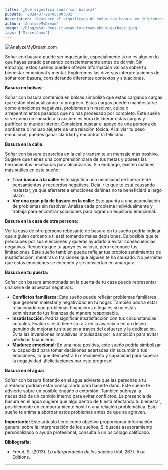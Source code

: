 ```yaml
---
title: '¿Qué significa soñar con basura?'
pubDate: '2024-07-29T05:00:00Z'
description: 'Descubre el significado de soñar con basura en diferentes contextos y lo que tu subconsciente podría estar tratando de comunicarte.'
author: 'AnalyzeMyDream'
image: '/blog/what-does-it-mean-to-dream-about-garbage.jpeg'
tags: ['Miscelánea']
---
```


![AnalyzeMyDream.com](/blog/what-does-it-mean-to-dream-about-garbage.jpeg)


Soñar con basura puede ser inquietante, especialmente si no es algo en lo que hayas estado pensando conscientemente antes de dormir. Sin embargo, estos sueños pueden ofrecer información valiosa sobre tu bienestar emocional y mental. Exploremos las diversas interpretaciones de soñar con basura, considerando diferentes contextos y situaciones.

**Basura en bolsas:**

Soñar con basura contenida en bolsas simboliza que estás cargando cargas que están obstaculizando tu progreso. Estas cargas pueden manifestarse como emociones negativas, problemas sin resolver, culpa o arrepentimientos pasados ​​que no has procesado por completo. Este sueño sirve como un llamado a la acción: es hora de liberar estas cargas y purificar tu mundo interior. Considera buscar el apoyo de una persona de confianza o incluso alejarte de una relación tóxica. Al aliviar tu peso emocional, puedes ganar claridad y encontrar la felicidad.

**Basura en la calle:**

Soñar con basura esparcida en la calle transmite un mensaje más positivo. Sugiere que tienes una comprensión clara de tus metas y posees las herramientas necesarias para alcanzarlas. Sin embargo, existen matices más sutiles en este sueño:

- **Tirar basura a la calle:** Esto significa una necesidad de liberarte de pensamientos y recuerdos negativos. Deja ir lo que te está causando malestar, ya que aferrarte a emociones dañinas no te beneficiará a largo plazo.
- **Ver una gran pila de basura en la calle:** Esto apunta a una acumulación de problemas sin resolver. Analiza cada problema individualmente y trabaja para encontrar soluciones para lograr un equilibrio emocional.

**Basura en la casa de otra persona:**

Ver la casa de otra persona rebosante de basura en tu sueño podría indicar que alguien cercano a ti está tomando malas decisiones. Es posible que te preocupes por sus elecciones y quieras ayudarlo a evitar consecuencias negativas. Recuerda que tu apoyo es valioso, pero reconoce tus limitaciones. Este sueño también puede reflejar tus propios sentimientos de insatisfacción, mentiras o traiciones que alguien te ha causado. No permitas que estas emociones se enconen y se conviertan en amargura.

**Basura en tu puerta:**

Soñar con basura amontonada en la puerta de tu casa puede representar una serie de aspectos negativos:

- **Conflictos familiares:** Este sueño puede reflejar problemas familiares que generan malestar y negatividad en tu hogar. También podría estar relacionado con problemas financieros o legales si no estás administrando tus finanzas de manera responsable.
- **Insatisfacción:** Podría significar insatisfacción con tus circunstancias actuales. Evalúa si esto tiene su raíz en la avaricia o en un deseo genuino de mejorar tu situación a través del esfuerzo y la dedicación. Evita las inversiones impulsivas impulsadas por la ambición para evitar pérdidas financieras.
- **Madurez emocional:** En una nota positiva, este sueño podría simbolizar tu capacidad para tomar decisiones acertadas sin sucumbir a tus emociones, lo que demuestra tu crecimiento y capacidad para superar la negatividad. ¡Felicitaciones por este progreso!

**Basura en el agua:**

Soñar con basura flotando en el agua advierte que las personas a tu alrededor podrían estar conspirando para hacerte daño. Este sueño te advierte sobre un posible engaño o extorsión. También subraya la necesidad de un cambio interno para evitar conflictos. La presencia de basura en el agua sugiere que algo dentro de ti está afectando tu bienestar, posiblemente un comportamiento hostil o una relación problemática. Este sueño te anima a abordar estos problemas antes de que se agraven.

**Importante:** Este artículo tiene como objetivo proporcionar información general sobre la interpretación de los sueños. Si buscas asesoramiento personalizado o ayuda profesional, consulta a un psicólogo calificado. 

**Bibliografía:**

* Freud, S. (2013). *La interpretación de los sueños* (Vol. 267). Akal Editions.

---

